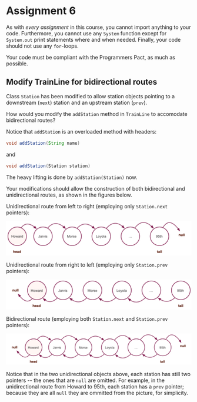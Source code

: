 # Assignment 6

As with *every assignment* in this course, you cannot import anything to your code. Furthermore, you cannot use any `System` function except for `System.out` print statements where and when needed. Finally, your code should not use any `for`-loops.

Your code must be compliant with the Programmers Pact, as much as possible.



## Modify TrainLine for bidirectional routes

Class `Station` has been modified to allow station objects pointing to a downstream (`next`) station and an upstream station (`prev`).

How would you modify the `addStation` method in `TrainLine` to accomodate bidirectional routes?

Notice that `addStation` is an overloaded method with headers:

```java
void addStation(String name)
```

and

```java
void addStation(Station station)
```

The heavy lifting is done by `addStation(Station)` now.

Your modifications should allow the construction of both bidirectional and unidirectional routes, as shown in the figures below.

Unidirectional route from left to right (employing only `Station.next` pointers):

![Alt text](images/uni-l-r.png)


Unidirectional route from right to left (employing only `Station.prev` pointers):

![Alt text](images/uni-r-l.png)


Bidirectional route (employing both `Station.next` and `Station.prev` pointers):

![Alt text](images/bi.png)

Notice that in the two unidirectional objects above, each station has still two pointers -- the ones that are `null` are omitted. For example, in the unidirectional route from Howard to 95th, each station has a `prev` pointer; because they are all `null` they are ommitted from the picture, for simplicity.